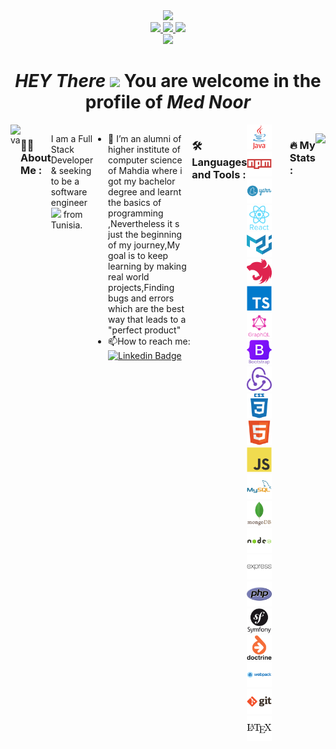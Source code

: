 
<div id="header" align="center">
  
  <img src="https://media.giphy.com/media/f7omQNmgiyjj5sffvZ/giphy.gif" width="100"/>
</div>
<div id="badges" align="center">
<a href="https://www.linkedin.com/in/mohamed-nour-haj-ammar-68b717175/">
<img src="https://img.shields.io/badge/LinkedIn-0077B5?style=for-the-badge&logo=linkedin&logoColor=black">
</a>
<a href="https://stackoverflow.com/users/14738269/noor-ha">
<img src="https://img.shields.io/badge/Stack_Overflow-FE7A16?style=for-the-badge&logo=stack-overflow&logoColor=black">
</a>
<a href="https://codepen.io/noor13299">
<img src="https://img.shields.io/badge/Codepen-000000?style=for-the-badge&logo=codepen&logoColor=white">
</a>
</div>
<div align="center">
<img src="https://komarev.com/ghpvc/?username=mednoor890&style=for-the-badge&color=ff0000">
</div>
<h1 align='center' >
  <em> HEY There </em> 
  <img src="https://media.giphy.com/media/hvRJCLFzcasrR4ia7z/giphy.gif" width="30px"/>
  You are welcome in the profile of <em> Med Noor </em>
  
</h1>

<div style="display: flex; justify-content: space-between">
<img alt="va" src="https://scontent.ftun14-1.fna.fbcdn.net/m1/v/t6/An_Ie2lQPW3jLbz_2MbTYTdT42NgQb1jLgpk_lMoJdC-2HuTeh-q_ktQRjrt-uPGGLgoiJnPo8g9wxLkYcuKjIApTNxs0VAAEmaR2gtppXKjwzFlpsjRpH7JHamBY6cZ-RVkW_Epgisak-z2Ks80kn1PiL2C_ijxtYhFGybwnSoOgNnRU8mw.WEBP?stp=s620x620&strext=1&ccb=10-5&oh=00_AfABa24JschBXMlbUatDFEP4RX2cXbKwWewZ1doqi0EMvw&oe=64A9569E&_nc_sid=f758f6"/>

<hr>

### :man_technologist: About Me :
I am a Full Stack Developer & seeking to be a software engineer<img src="https://media.giphy.com/media/WUlplcMpOCEmTGBtBW/giphy.gif" width="30"> from Tunisia.
- :telescope: I’m an alumni of higher institute of computer science of Mahdia where i got my bachelor degree and learnt the basics of programming ,Nevertheless it s just the beginning of my journey,My goal is to keep learning by making real world projects,Finding bugs and errors which are the best way that leads to a "perfect product"
- :mailbox:How to reach me: [![Linkedin Badge](https://img.shields.io/badge/-noor-blue?style=flat&logo=Linkedin&logoColor=white)](https://www.linkedin.com/in/mohamed-nour-haj-ammar-68b717175/)
---

### :hammer_and_wrench: Languages and Tools :
<div>
  <img src="https://github.com/devicons/devicon/blob/master/icons/java/java-original-wordmark.svg" title="Java" alt="Java" width="40" height="40"/>&nbsp;
  <img src="https://github.com/devicons/devicon/blob/master/icons/npm/npm-original-wordmark.svg" title="NPM" alt="NPM" width="40" height="40"/>&nbsp;
  <img src="https://github.com/devicons/devicon/blob/master/icons/yarn/yarn-original-wordmark.svg" title="Yarn" alt="Yarn" width="40" height="40"/>&nbsp;
  <img src="https://github.com/devicons/devicon/blob/master/icons/react/react-original-wordmark.svg" title="React" alt="React" width="40" height="40"/>&nbsp;
  <img src="https://github.com/devicons/devicon/blob/master/icons/materialui/materialui-original.svg" title="Material UI" alt="Material UI" width="40" height="40"/>&nbsp;
    <img src="https://github.com/devicons/devicon/blob/master/icons/nestjs/nestjs-plain.svg" title="NestJs" alt="NestJs" width="40" height="40"/>&nbsp;
   <img src="https://github.com/devicons/devicon/blob/master/icons/typescript/typescript-original.svg" title="Typescript" alt="Ts" width="40" height="40"/>&nbsp;
  <img src="https://github.com/devicons/devicon/blob/master/icons/graphql/graphql-plain-wordmark.svg" title="GraphQl" alt="GQL" width="40" height="40"/>&nbsp;
  <img src="https://github.com/devicons/devicon/blob/master/icons/bootstrap/bootstrap-original-wordmark.svg" title="Bootstrap" alt="Bootstrap" width="40" height="40"/>&nbsp;
  <img src="https://github.com/devicons/devicon/blob/master/icons/redux/redux-original.svg" title="Redux" alt="Redux " width="40" height="40"/>&nbsp;
  <img src="https://github.com/devicons/devicon/blob/master/icons/css3/css3-plain-wordmark.svg"  title="CSS3" alt="CSS" width="40" height="40"/>&nbsp;
  <img src="https://github.com/devicons/devicon/blob/master/icons/html5/html5-original.svg" title="HTML5" alt="HTML" width="40" height="40"/>&nbsp;
  <img src="https://github.com/devicons/devicon/blob/master/icons/javascript/javascript-original.svg" title="JavaScript" alt="JavaScript" width="40" height="40"/>&nbsp;
  <img src="https://github.com/devicons/devicon/blob/master/icons/mysql/mysql-original-wordmark.svg" title="MySQL"  alt="MySQL" width="40" height="40"/>&nbsp;
  <img src="https://github.com/devicons/devicon/blob/master/icons/mongodb/mongodb-original-wordmark.svg" title="mongoDB" alt="mongoDB" width="40" height="40"/>&nbsp;
  <img src="https://github.com/devicons/devicon/blob/master/icons/nodejs/nodejs-original-wordmark.svg" title="NodeJS" alt="NodeJS" width="40" height="40"/>&nbsp;
    <img src="https://github.com/devicons/devicon/blob/master/icons/express/express-original-wordmark.svg" title="ExpressJs" alt="ExpressJS" width="40" height="40"/>&nbsp;
<img src="https://github.com/devicons/devicon/blob/master/icons/php/php-original.svg" title="PHP" alt="php" width="40" height="40"/>&nbsp;
<img src="https://github.com/devicons/devicon/blob/master/icons/symfony/symfony-original-wordmark.svg" title="Symfony" alt="Symfony" color="white" width="40" height="40"/>&nbsp;
<img src="https://github.com/devicons/devicon/blob/master/icons/doctrine/doctrine-original-wordmark.svg" title="Doctrine" alt="doctrine" width="40" height="40"/>&nbsp;
<img src="https://github.com/devicons/devicon/blob/master/icons/webpack/webpack-original-wordmark.svg" title="webpack" alt="webpack" width="40"
height="40"/>&nbsp;
  <img src="https://github.com/devicons/devicon/blob/master/icons/git/git-original-wordmark.svg" title="Git" alt="Git" width="40" height="40"/>&nbsp;
  <img src="https://github.com/devicons/devicon/blob/master/icons/latex/latex-original.svg" title="LaTeX" alt="LaTeX" width="40" height="40"/>
 
</div>
<hr>

### :fire: My Stats :

<p align="center">
    <a href="https://git.io/streak-stats"><img src="https://streak-stats.demolab.com?user=mednoor890&theme=green-nur&border_radius=15"/></a>
</p>

